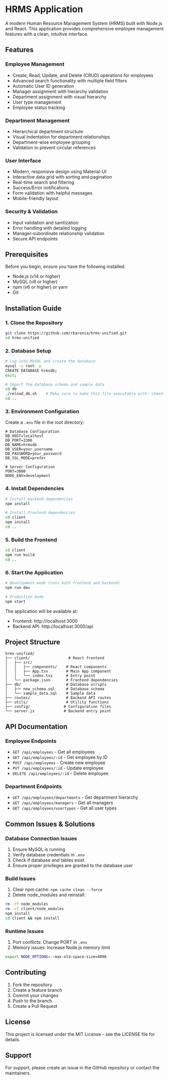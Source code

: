 # HRMS Application

A modern Human Resource Management System (HRMS) built with Node.js and React. This application provides comprehensive employee management features with a clean, intuitive interface.

## Features

### Employee Management
- Create, Read, Update, and Delete (CRUD) operations for employees
- Advanced search functionality with multiple field filters
- Automatic User ID generation
- Manager assignment with hierarchy validation
- Department assignment with visual hierarchy
- User type management
- Employee status tracking

### Department Management
- Hierarchical department structure
- Visual indentation for department relationships
- Department-wise employee grouping
- Validation to prevent circular references

### User Interface
- Modern, responsive design using Material-UI
- Interactive data grid with sorting and pagination
- Real-time search and filtering
- Success/Error notifications
- Form validation with helpful messages
- Mobile-friendly layout

### Security & Validation
- Input validation and sanitization
- Error handling with detailed logging
- Manager-subordinate relationship validation
- Secure API endpoints

## Prerequisites

Before you begin, ensure you have the following installed:
- Node.js (v14 or higher)
- MySQL (v8 or higher)
- npm (v6 or higher) or yarn
- Git

## Installation Guide

### 1. Clone the Repository
```bash
git clone https://github.com/rbaronia/hrms-unified.git
cd hrms-unified
```

### 2. Database Setup
```bash
# Log into MySQL and create the database
mysql -u root -p
CREATE DATABASE hrmsdb;
exit;

# Import the database schema and sample data
cd db
./reload_db.sh    # Make sure to make this file executable with: chmod +x reload_db.sh
cd ..
```

### 3. Environment Configuration
Create a `.env` file in the root directory:
```env
# Database Configuration
DB_HOST=localhost
DB_PORT=3306
DB_NAME=hrmsdb
DB_USER=your_username
DB_PASSWORD=your_password
DB_SSL_MODE=prefer

# Server Configuration
PORT=3000
NODE_ENV=development
```

### 4. Install Dependencies
```bash
# Install backend dependencies
npm install

# Install frontend dependencies
cd client
npm install
cd ..
```

### 5. Build the Frontend
```bash
cd client
npm run build
cd ..
```

### 6. Start the Application
```bash
# Development mode (runs both frontend and backend)
npm run dev

# Production mode
npm start
```

The application will be available at:
- Frontend: http://localhost:3000
- Backend API: http://localhost:3000/api

## Project Structure
```
hrms-unified/
├── client/                 # React frontend
│   ├── src/
│   │   ├── components/    # React components
│   │   ├── App.tsx        # Main App component
│   │   └── index.tsx      # Entry point
│   └── package.json       # Frontend dependencies
├── db/                    # Database scripts
│   ├── new_schema.sql     # Database schema
│   └── sample_data.sql    # Sample data
├── routes/                # Backend API routes
├── utils/                 # Utility functions
├── config/               # Configuration files
└── server.js             # Backend entry point
```

## API Documentation

### Employee Endpoints
- `GET /api/employees` - Get all employees
- `GET /api/employees/:id` - Get employee by ID
- `POST /api/employees` - Create new employee
- `PUT /api/employees/:id` - Update employee
- `DELETE /api/employees/:id` - Delete employee

### Department Endpoints
- `GET /api/employees/departments` - Get department hierarchy
- `GET /api/employees/managers` - Get all managers
- `GET /api/employees/usertypes` - Get all user types

## Common Issues & Solutions

### Database Connection Issues
1. Ensure MySQL is running
2. Verify database credentials in `.env`
3. Check if database and tables exist
4. Ensure proper privileges are granted to the database user

### Build Issues
1. Clear npm cache: `npm cache clean --force`
2. Delete node_modules and reinstall: 
```bash
rm -rf node_modules
rm -rf client/node_modules
npm install
cd client && npm install
```

### Runtime Issues
1. Port conflicts: Change PORT in `.env`
2. Memory issues: Increase Node.js memory limit
```bash
export NODE_OPTIONS=--max-old-space-size=4096
```

## Contributing

1. Fork the repository
2. Create a feature branch
3. Commit your changes
4. Push to the branch
5. Create a Pull Request

## License

This project is licensed under the MIT License - see the LICENSE file for details.

## Support

For support, please create an issue in the GitHub repository or contact the maintainers.

